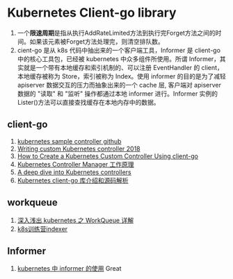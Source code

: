 # Kubernetes Client-go library

1. 一个**限速周期**是指从执行AddRateLimited方法到执行完Forget方法之间的时间。如果该元素被Forget方法处理完，则清空排队数。
2. cient-go 是从 k8s 代码中抽出来的一个客户端工具，Informer 是 client-go 中的核心工具包，已经被 kubernetes 中众多组件所使用。所谓 Informer，其实就是一个带有本地缓存和索引机制的、可以注册 EventHandler 的 client，本地缓存被称为 Store，索引被称为 Index。使用 informer 的目的是为了减轻 apiserver 数据交互的压力而抽象出来的一个 cache 层, 客户端对 apiserver 数据的 "读取" 和 "监听" 操作都通过本地 informer 进行。Informer 实例的Lister()方法可以直接查找缓存在本地内存中的数据。



## client-go
1. [kubernetes sample controller github](https://github.com/kubernetes/sample-controller)
2. [Writing custom Kubernetes controller 2018](https://medium.com/@cloudark/kubernetes-custom-controllers-b6c7d0668fdf)
3. [How to Create a Kubernetes Custom Controller Using client-go](https://itnext.io/how-to-create-a-kubernetes-custom-controller-using-client-go-f36a7a7536cc)
4. [Kubernetes Controller Manager 工作原理](https://juejin.im/post/6844904021271003150)
5. [A deep dive into Kubernetes controllers](https://engineering.bitnami.com/articles/a-deep-dive-into-kubernetes-controllers.html)
6. [Kubernetes client-go 库介绍和源码解析](https://github.com/opsnull/kubernetes-dev-docs/tree/master/client-go)

## workqueue
1. [深入浅出 kubernetes 之 WorkQueue 详解](https://xie.infoq.cn/article/63258ead84821bc3e276de1f7)
2. [k8s训练营indexer](https://www.qikqiak.com/k8strain/k8s-code/client-go/indexer/)


## Informer
1. [kubernetes 中 informer 的使用](https://cloud.tencent.com/developer/article/1553566) Great